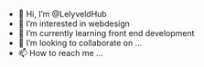 - 👋 Hi, I’m @LelyveldHub
- 👀 I’m interested in webdesign
- 🌱 I’m currently learning front end development
- 💞️ I’m looking to collaborate on ...
- 📫 How to reach me ...

<!---
LelyveldHub/LelyveldHub is a ✨ special ✨ repository because its `README.md` (this file) appears on your GitHub profile.
You can click the Preview link to take a look at your changes.
--->
